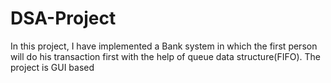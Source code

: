 # DSA-Project
In this project, I have implemented a Bank system in which the first person will do his transaction first with the help of queue data structure(FIFO).
The project is GUI based
